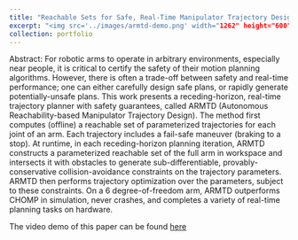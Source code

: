 ```yaml
---
title: "Reachable Sets for Safe, Real-Time Manipulator Trajectory Design"
excerpt: "<img src='../images/armtd-demo.png' width="1262" height="600"/>"
collection: portfolio
---
```


Abstract:
For robotic arms to operate in arbitrary environments, especially near people, it is critical to certify the safety of their motion planning algorithms.
However, there is often a trade-off between safety and real-time performance; one can either carefully design safe plans, or rapidly generate potentially-unsafe plans.
This work presents a receding-horizon, real-time trajectory planner with safety guarantees, called ARMTD (Autonomous Reachability-based Manipulator Trajectory Design).
The method first computes (offline) a reachable set of parameterized trajectories for each joint of an arm.
Each trajectory includes a fail-safe maneuver (braking to a stop).
At runtime, in each receding-horizon planning iteration, ARMTD constructs a parameterized reachable set of the full arm in workspace and intersects it with obstacles to generate sub-differentiable, provably-conservative collision-avoidance constraints on the trajectory parameters.
ARMTD then performs trajectory optimization over the parameters, subject to these constraints.
On a 6 degree-of-freedom arm, ARMTD outperforms CHOMP in simulation, never crashes, and completes a variety of real-time planning tasks on hardware.

The video demo of this paper can be found [here](https://www.youtube.com/watch?v=ySnux2owlAA&t=2s)
